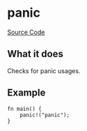 # panic

[Source Code](https://github.com/software-mansion/cairo-lint/tree/main/crates/cairo-lint-core/src/lints/panic.rs#L28)

## What it does

Checks for panic usages.

## Example
```cairo
fn main() {
    panic!("panic");
}
```
